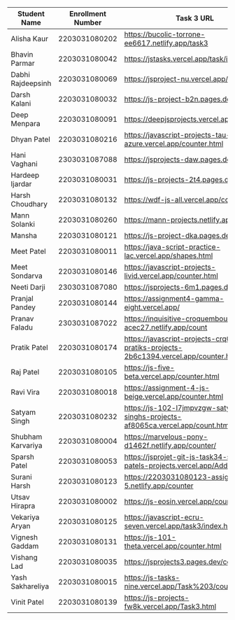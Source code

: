 | Student Name | Enrollment Number | Task 3 URL | Task 4 URL | GitHub Repository URL |
|--------------|------------------|------------|------------|----------------------|
| Alisha Kaur | 2203031080202 | https://bucolic-torrone-ee6617.netlify.app/task3 | https://bucolic-torrone-ee6617.netlify.app/task4 | https://github.com/Alishakaur431/javascript |
| Bhavin Parmar | 2203031080042 | https://jstasks.vercel.app/task/index.html | https://jstasks.vercel.app/Task%204/index.html | https://github.com/bhavinSOL/JS_task |
| Dabhi Rajdeepsinh | 2203031080069 | https://jsproject-nu.vercel.app/Dice.html | https://jsproject-nu.vercel.app/3D_calculator.html | https://github.com/Rajdeepsinh1410/JSPROJECT.git |
| Darsh Kalani | 2203031080032 | https://js-project-b2n.pages.dev/counter | https://js-project-b2n.pages.dev/geometric | https://github.com/Darshkalani28/JS_Project |
| Deep Menpara | 2203031080091 | https://deepjsprojects.vercel.app/calc.html | https://deepjsprojects.vercel.app/dice.html | https://github.com/Deep7133/javascript.git |
| Dhyan Patel | 2203031080216 | https://javascript-projects-tau-azure.vercel.app/counter.html | https://javascript-projects-tau-azure.vercel.app/calculator.html | https://github.com/dhyanpatel3/javascript_projects |
| Hani Vaghani | 2303031087088 | https://jsprojects-daw.pages.dev/counter | https://jsprojects-daw.pages.dev/3D | https://github.com/hanivaghani/JSprojects |
| Hardeep Ijardar | 2203031080031 | https://js-projects-2t4.pages.dev/counter | https://js-projects-2t4.pages.dev/3D_calculator | https://github.com/HardeepIjardar/JS-Projects |
| Harsh Choudhary | 2203031080132 | https://wdf-js-all.vercel.app/counter.html | https://wdf-js-all.vercel.app/geometry.html | https://github.com/mrHarshchoudhary/WDF_JS |
| Mann Solanki | 2203031080260 | https://mann-projects.netlify.app/counter | https://mann-projects.netlify.app/calculator | https://github.com/HarmonyHacker/javascript_projects |
| Mansha | 2203031080121 | https://js-project-dka.pages.dev/count | https://js-project-dka.pages.dev/geometry | https://github.com/mansha-6/JS-Project.git |
| Meet Patel | 2203031080011 | https://java-script-practice-lac.vercel.app/shapes.html | https://java-script-practice-lac.vercel.app/counter.html | https://github.com/MeetPatel54/JavaScript_practice.git |
| Meet Sondarva | 2203031080146 | https://javascript-projects-livid.vercel.app/counter.html | https://javascript-projects-livid.vercel.app/calculator.html | https://github.com/meetsondarva/javascript_projects |
| Neeti Darji | 2303031087080 | https://jsprojects-6m1.pages.dev/counter | https://jsprojects-6m1.pages.dev/calculator | https://github.com/Neetidarji/Jsprojects |
| Pranjal Pandey | 2203031080144 | https://assignment4-gamma-eight.vercel.app/ | https://assignment4-gamma-eight.vercel.app/ | https://github.com/Pranjallpandey1504/assignment4 |
| Pranav Faladu | 2303031087022 | https://inquisitive-croquembouche-acec27.netlify.app/count | https://inquisitive-croquembouche-acec27.netlify.app/calculator | https://github.com/PranavFaladu/JSprojects |
| Pratik Patel | 2203031080174 | https://javascript-projects-crq08z97a-pratiks-projects-2b6c1394.vercel.app/counter.html | https://javascript-projects-crq08z97a-pratiks-projects-2b6c1394.vercel.app/3D_calculator.html | https://github.com/Pratik00531/JavascriptProjects- |
| Raj Patel | 2203031080105 | https://js-five-beta.vercel.app/counter.html | https://js-five-beta.vercel.app/geometry.html | https://github.com/RajPatel08/JS |
| Ravi Vira | 2203031080018 | https://assignment-4-js-beige.vercel.app/counter.html | https://assignment-4-js-beige.vercel.app/calc.html | https://github.com/Ravi-vira/assignment-4-JS |
| Satyam Singh | 2203031080232 | https://js-102-l7jmpvzgw-satyam-singhs-projects-af8065ca.vercel.app/count.html | https://js-102-l7jmpvzgw-satyam-singhs-projects-af8065ca.vercel.app/geometry.html | https://github.com/mrSinghSatyam/JS102 |
| Shubham Karvariya | 2203031080004 | https://marvelous-pony-d1462f.netlify.app/counter/ | https://marvelous-pony-d1462f.netlify.app/task4/ | https://github.com/5hubhm/J_S |
| Sparsh Patel | 2203031080053 | https://jsprojet-git-js-task34-sparsh-patels-projects.vercel.app/AddCart.html | https://jsprojet-git-js-task34-sparsh-patels-projects.vercel.app/3D_calculator.html | https://github.com/SparshPatel1115/JS_Project/tree/js-task34 |
| Surani Harsh | 2203031080123 | https://2203031080123-assignment-5.netlify.app/counter | https://2203031080123-assignment-5.netlify.app/geometry%20calculator | https://github.com/suraniharsh/Assignments/tree/Assignment-5 |
| Utsav Hirapra | 2203031080002 | https://js-eosin.vercel.app/counter.html | https://js-eosin.vercel.app/calc.html | https://github.com/utsav1213/JS |
| Vekariya Aryan | 2203031080125 | https://javascript-ecru-seven.vercel.app/task3/index.html | https://javascript-ecru-seven.vercel.app/task4/task |ml | https://github.com/aaryanvekariya/javascript |
| Vignesh Gaddam | 2203031080131 | https://js-101-theta.vercel.app/counter.html | https://js-101-theta.vercel.app/shape.html | https://github.com/mrvigneshgaddam/JS101 |
| Vishang Lad | 2203031080035 | https://jsprojects3.pages.dev/counter | https://jsprojects3.pages.dev/3D_calculator | https://github.com/vishangl/JSprojects |
| Yash Sakhareliya | 2203031080015 | https://js-tasks-nine.vercel.app/Task%203/counter.html | https://js-tasks-nine.vercel.app/Task%204/ | https://github.com/Yashsakhareliya/JS_Task |
| Vinit Patel | 2203031080139 | https://js-projects-fw8k.vercel.app/Task3.html | https://js-projects-fw8k.vercel.app/Task4.html | https://github.com/Vinitpatel28/JS-Projects |